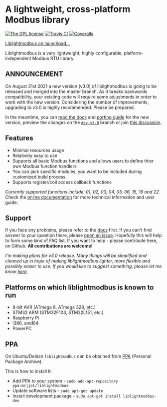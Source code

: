# A lightweight, cross-platform Modbus library
[![The GPL license](https://img.shields.io/badge/license-GPL-blue.svg?style=flat-square)](http://opensource.org/licenses/GPL-3.0)
[![Travis CI](https://img.shields.io/travis/Jacajack/liblightmodbus/master.svg?style=flat-square)](https://travis-ci.org/Jacajack/liblightmodbus)
[![Coveralls](https://img.shields.io/coveralls/Jacajack/liblightmodbus/master.svg?style=flat-square)](https://coveralls.io/github/Jacajack/liblightmodbus)

[Liblightmodbus on launchpad...](https://launchpad.net/liblightmodbus)

Liblightmodbus is a very lightweight, highly configurable, platform-independent Modbus RTU library.

## ANNOUNCEMENT
On August 31st 2021 a new version (v3.0) of liblightmodbus is going to be released and
merged into the master branch. As it breaks backwards compatibility, your existing code
will require some adjustments in order to work with the new version. 
Considering the number of improvements, upgrading to v3.0 is highly recommended. Please be prepared.

In the meantime, you can [read the docs](https://jacajack.github.io/liblightmodbus/v3.0/) and [porting guide](https://jacajack.github.io/liblightmodbus/v3.0/porting.html) for the new version, preview the changes on the [`dev-v3.0`](https://github.com/Jacajack/liblightmodbus/tree/dev-v3.0) branch or join [this discussion](https://github.com/Jacajack/liblightmodbus/issues/19).

## Features
- Minimal resources usage
- Relatively easy to use
- Supports all basic Modbus functions and allows users to define thier own Modbus function handlers
- You can pick specific modules, you want to be included during customized build process
- Supports register/coil access callback functions

*Currently supported functions include: 01, 02, 03, 04, 05, 06, 15, 16 and 22.*
Check the [online documentation](https://jacajack.github.io/liblightmodbus/) for more technical information and user guide.

## Support
If you face any problems, please refer to the [docs](https://jacajack.github.io/liblightmodbus/) first. If you can't find answer to your question there, please [open an issue](https://github.com/Jacajack/liblightmodbus/issues/new). Hopefully this will help to form some kind of FAQ list.
If you want to help - please contribute here, on Github. **All contributions are welcome!**

_I'm making plans for v3.0 release. Many things will be simplified and cleaned up in hope of making liblightmodbus lighter, more flexible and possibly easier to use. If you would like to suggest something, please let me know [here](https://github.com/Jacajack/liblightmodbus/issues/19)._

## Platforms on which liblightmodbus is known to run
 - 8-bit AVR (ATmega 8, ATmega 328, etc.)
 - STM32 ARM (STM32F103, STM32L151, etc.)
 - Raspberry Pi
 - i386, amd64
 - PowerPC

## PPA
On Ubuntu/Debian `liblightmodbus` can be obtained from [PPA](https://code.launchpad.net/~mrjjot/+archive/ubuntu/liblightmodbus) (Personal Package Archive).

This is how to install it:
 - Add PPA to your system - `sudo add-apt-repository ppa:mrjjot/liblightmodbus`
 - Update software lists - `sudo apt-get update`
 - Install development package - `sudo apt-get install liblightmodbus-dev`
